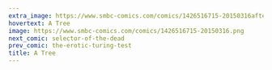 ```yaml
---
extra_image: https://www.smbc-comics.com/comics/1426516715-20150316after.png
hovertext: A Tree
image: https://www.smbc-comics.com/comics/1426516715-20150316.png
next_comic: selector-of-the-dead
prev_comic: the-erotic-turing-test
title: A Tree
---
```


